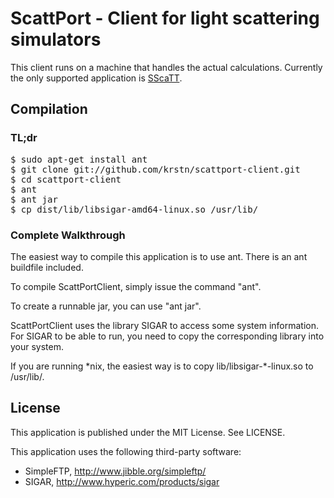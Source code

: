 ScattPort - Client for light scattering simulators
========================================================

This client runs on a machine that handles the actual calculations.
Currently the only supported application is [SScaTT][sscatt].

[sscatt]: http://www.scattport.org/index.php/programs-menu/generalized-multipole-menu/50-sscatt-program "Superellipsoid Scattering Tool"

Compilation
------------

### TL;dr
<pre>
$ sudo apt-get install ant
$ git clone git://github.com/krstn/scattport-client.git
$ cd scattport-client
$ ant
$ ant jar
$ cp dist/lib/libsigar-amd64-linux.so /usr/lib/
</pre>

### Complete Walkthrough
The easiest way to compile this application is to use ant.
There is an ant buildfile included.

To compile ScattPortClient, simply issue the command "ant".

To create a runnable jar, you can use "ant jar".

ScattPortClient uses the library SIGAR to access some system information.
For SIGAR to be able to run, you need to copy the corresponding library into your system.

If you are running \*nix, the easiest way is to copy lib/libsigar-*-linux.so to /usr/lib/. 

License
-------

This application is published under the MIT License. See LICENSE.

This application uses the following third-party software:

* SimpleFTP, http://www.jibble.org/simpleftp/
* SIGAR, http://www.hyperic.com/products/sigar
